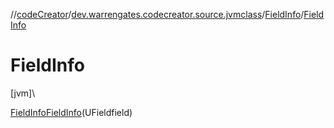 //[codeCreator](../../../index.md)/[dev.warrengates.codecreator.source.jvmclass](../index.md)/[FieldInfo](index.md)/[FieldInfo](-field-info.md)

# FieldInfo

[jvm]\

[FieldInfo](index.md)[FieldInfo](-field-info.md)(UFieldfield)
